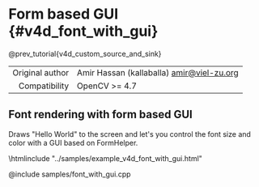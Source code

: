 # Form based GUI {#v4d_font_with_gui}

@prev_tutorial{v4d_custom_source_and_sink}

|    |    |
| -: | :- |
| Original author | Amir Hassan (kallaballa) <amir@viel-zu.org> |
| Compatibility | OpenCV >= 4.7 |

## Font rendering with form based GUI
Draws "Hello World" to the screen and let's you control the font size and color with a GUI based on FormHelper.

\htmlinclude "../samples/example_v4d_font_with_gui.html"

@include samples/font_with_gui.cpp



